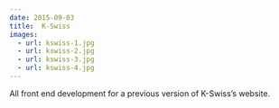 ```yaml
---
date: 2015-09-03
title:  K-Swiss
images:
  - url: kswiss-1.jpg
  - url: kswiss-2.jpg
  - url: kswiss-3.jpg
  - url: kswiss-4.jpg
---
```


All front end development for a previous version of K-Swiss’s website.
